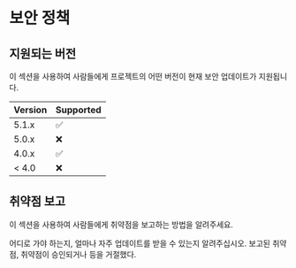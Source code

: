 
# 보안 정책

## 지원되는 버전

이 섹션을 사용하여 사람들에게 프로젝트의 어떤 버전이
현재 보안 업데이트가 지원됩니다.

| Version | Supported          |
| ------- | ------------------ |
| 5.1.x   | :white_check_mark: |
| 5.0.x   | :x:                |
| 4.0.x   | :white_check_mark: |
| < 4.0   | :x:                |


## 취약점 보고

이 섹션을 사용하여 사람들에게 취약점을 보고하는 방법을 알려주세요.

어디로 가야 하는지, 얼마나 자주 업데이트를 받을 수 있는지 알려주십시오.
보고된 취약점, 취약점이 승인되거나
등을 거절했다.
